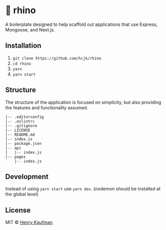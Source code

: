 # :rhinoceros: rhino

A boilerplate designed to help scaffold out applications that use Express, Mongoose, and Next.js.

## Installation

1. `git clone https://github.com/hcjk/rhino`
2. `cd rhino`
2. `yarn`
3. `yarn start`

## Structure

The structure of the application is focused on simplicity, but also providing the features and functionality assumed.

```
|-- .editorconfig
|-- .eslintrc
|-- .gitignore
|-- LICENSE
|-- README.md
|-- index.js
|-- package.json
|-- api
|   |-- index.js
|-- pages
    |-- index.js
```

## Development

Instead of using `yarn start` use `yarn dev`. (nodemon should be installed at the global level)

## License

MIT © [Henry Kaufman](http://github.com/hcjk)
